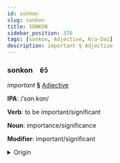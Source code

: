 ```yaml
---
id: sonkon
slug: sonkon
title: SONKON
sidebar_position: 376
tags: [sonkon, Adjective, Kra-Dai]
description: important § Adjective
---
```


### sonkon&emsp;<span kind="abugida">ɐ̃ɔ̃</span>

*important* **§** [Adjective](../../tags/Adjective)

**IPA**: /ˈsɑn.kɑn/

**Verb**: to be important/significant

**Noun**: importance/significance

**Modifier**: important/significant

<details>
    <summary>Origin</summary>
    Thai สำคัญ sǎm-kan /sam˩˩˦.kʰan˧/<br/>
    <em>Kra-Dai Language Family</em>
</details>